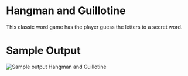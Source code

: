 

Hangman and Guillotine
========================================================
This classic word game has the player guess the letters to a secret word. 

Sample Output
========================================================

![Sample output Hangman and Guillotine](https://github.com/nihathalici/The-Big-Book-of-Small-Python-Projects/blob/main/C34-Project-34-Hangman-and-Guillotine/hangman_sample_output.PNG)

